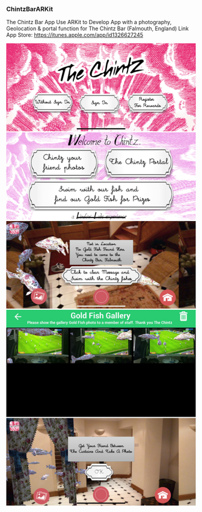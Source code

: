 ### ChintzBarARKit

The Chintz Bar App Use ARKit to Develop App with a photography, Geolocation & portal function for The Chintz Bar (Falmouth, England)
Link App Store: 
https://itunes.apple.com/app/id1326627245

![Alt text](PreviewImage/1.jpg?raw=true "Preview1")
![Alt text](PreviewImage/2.jpg?raw=true "Preview2")
![Alt text](PreviewImage/3.jpg?raw=true "Preview3")
![Alt text](PreviewImage/4.jpg?raw=true "Preview4")
![Alt text](PreviewImage/5.jpg?raw=true "Preview5")
